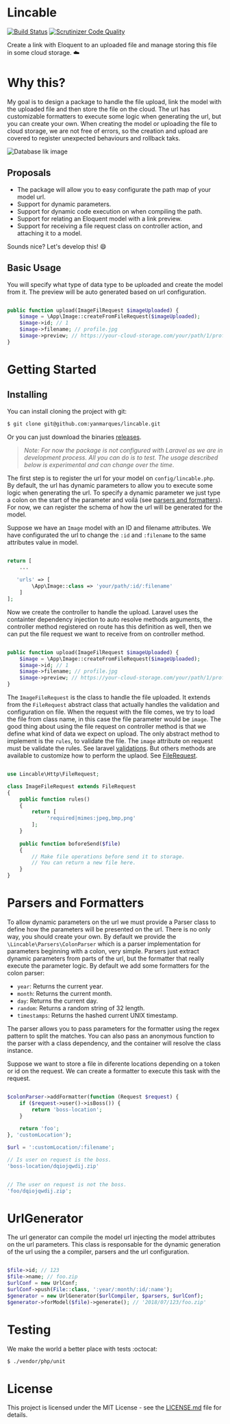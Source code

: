 # Lincable 
[![Build Status](https://travis-ci.org/yanmarques/lincable.svg?branch=dev)](https://travis-ci.org/yanmarques/lincable)
 [![Scrutinizer Code Quality](https://scrutinizer-ci.com/g/yanmarques/lincable/badges/quality-score.png?b=dev)](https://scrutinizer-ci.com/g/yanmarques/lincable/?branch=dev) 

Create a link with Eloquent to an uploaded file and manage storing this file in some cloud storage. :cloud:

# Why this?

My goal is to design a package to handle the file upload, link the model with the uploaded file and then store the file on the cloud. The url has customizable formatters to execute some logic when generating the url, but you can create your own. When creating the model or uploading the file to cloud storage, we are not free of errors, so the creation and upload are covered to register unexpected behaviours and rollback taks.  

![Database lik image](https://www.designbombs.com/wp-content/uploads/2016/04/database-connection-1024x425.jpg)

## Proposals

* The package will allow you to easy configurate the path map of your model url.
* Support for dynamic parameters.
* Support for dynamic code execution on when compiling the path.
* Support for relating an Eloquent model with a link preview.
* Support for receiving a file request class on controller action, and attaching it to a model.

Sounds nice? Let's develop this! :smile:

## Basic Usage

You will specify what type of data type to be uploaded and create the model from it. The preview will be auto generated based on url configuration.

```php

public function upload(ImageFilRequest $imageUploaded) {
    $image = \App\Image::createFromFileRequest($imageUploaded);
    $image->id; // 1
    $image->filename; // profile.jpg
    $image->preview; // https://your-cloud-storage.com/your/path/1/profile.jpg
}

```

# Getting Started

## Installing

You can install cloning the project with git:
```bash
$ git clone git@github.com:yanmarques/lincable.git
```
Or you can just download the binaries [releases](https://github.com/yanmarques/lincable/releases).

> *Note: For now the package is not configured with Laravel as we are in development process. All you can do is to test.
> The usage described below is experimental and can change over the time*. 

The first step is to register the url for your model on `config/lincable.php`. By default, the url has dynamic parameters to allow you to execute some logic when generating the url. To specify a dynamic parameter we just type a colon on the start of the parameter and voilá (see [parsers and formatters](#parsers-and-formatters)). For now, we can register the schema of how the url will be generated for the model. 

Suppose we have an `Image` model with an ID and filename attributes. We have configurated the url to change the `:id` and `:filename` to the same attributes value in model. 

```php

return [
    ...
    
   'urls' => [
        \App\Image::class => 'your/path/:id/:filename'
    ]
];

```

Now we create the controller to handle the upload. Laravel uses the containter dependency injection to auto resolve methods arguments, the controller method registered on route has this definition as well, then we can put the file request we want to receive from on controller method. 

```php

public function upload(ImageFilRequest $imageUploaded) {
    $image = \App\Image::createFromFileRequest($imageUploaded);
    $image->id; // 1
    $image->filename; // profile.jpg
    $image->preview; // https://your-cloud-storage.com/your/path/1/profile.jpg
}

```

The ```ImageFileRequest``` is the class to handle the file uploaded. It extends from the `FileRequest` abstract class that actually handles the validation and configuration on file. When the request with the file comes, we try to load the file from class name, in this case the file parameter would be `image`. The good thing about using the file request on controller method is that we define what kind of data we expect on upload. The only abstract method to implement is the `rules`, to validate the file. The `image` attribute on request must be validate the rules. See laravel [validations](https://laravel.com/docs/5.6/validation#rule-mimes). But others methods are available to customize how to perform the uplaod. See [FileRequest](#filerequest).

```php

use Lincable\Http\FileRequest;

class ImageFileRequest extends FileRequest
{
    public function rules() 
    {
        return [
             'required|mimes:jpeg,bmp,png'
        ];
    }
    
    public function boforeSend($file)
    {
        // Make file operations before send it to storage.
        // You can return a new file here.
    }
}

```

# Parsers and Formatters

To allow dynamic parameters on the url we must provide a Parser class to define how the parameters will be presented on the url. There is no only way, you should create your own. By default we provide the `\Lincable\Parsers\ColonParser` which is a parser implementation for parameters beginning with a colon, very simple. Parsers just extract dynamic parameters from parts of the url, but the formatter that really execute the parameter logic. By default we add some formatters for the colon parser:

* `year`: Returns the current year.
* `month`: Returns the current month.
* `day`: Returns the current day.
* `random`: Returns a random string of 32 length.
* `timestamps`: Returns the hashed current UNIX timestamp.

The parser allows you to pass parameters for the formatter using the regex pattern to split the matches. You can also pass an anonymous function to the parser with a class dependency, and the container will resolve the class instance.

Suppose we want to store a file in diferente locations depending on a token or id on the request. We can create a formatter to execute this task with the request.
```php

$colonParser->addFormatter(function (Request $request) {
    if ($request->user()->isBoss()) {
        return 'boss-location';
    }
    
    return 'foo';
}, 'customLocation');

$url = ':customLocation/:filename';

// Is user on request is the boss.
'boss-location/dqiojqwdij.zip'


// The user on request is not the boss.
'foo/dqiojqwdij.zip';

```

# UrlGenerator

The url generator can compile the model url injecting the model attributes on the url parameters. This class is responsable for the dynamic generation of the url using the a compiler, parsers and the url configuration. 

```php

$file->id; // 123
$file->name; // foo.zip
$urlConf = new UrlConf;
$urlConf->push(File::class, ':year/:month/:id/:name');
$generator = new UrlGenerator($urlCompiler, $parsers, $urlConf);
$generator->forModel($file)->generate(); // '2018/07/123/foo.zip'

```

# Testing

We make the world a better place with tests :octocat:

```bash
$ ./vendor/php/unit
```

# License

This project is licensed under the MIT License - see the [LICENSE.md](LICENSE.md) file for details.
